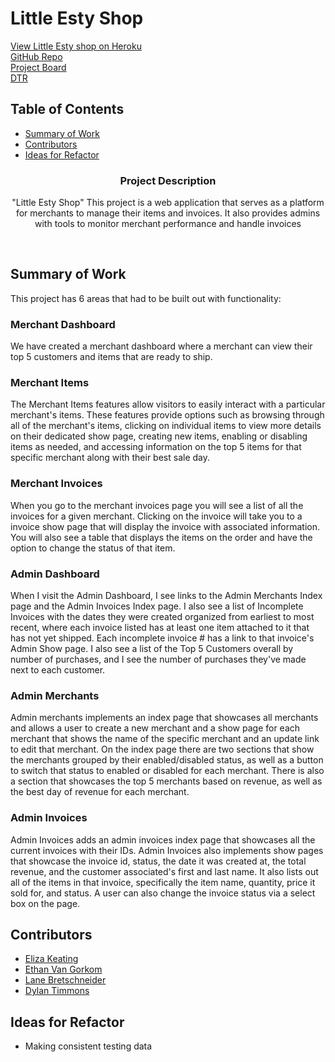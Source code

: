 # Little Esty Shop
[View Little Esty shop on Heroku](https://polar-atoll-29964-8c4589ba3da8.herokuapp.com/)</br>
[GitHub Repo](https://github.com/lanebret85/little-shop-7)</br>
[Project Board](https://github.com/users/lanebret85/projects/1)</br>
[DTR](https://docs.google.com/document/d/1Ao_JTR4ClvqwTv-wlcmCI6yIlaCO7n6NzTYnFgRrt-8/edit)

## Table of Contents
- [Summary of Work](#summary-of-work)
- [Contributors](#contributors)
- [Ideas for Refactor](#ideas-for-refactor)</br>


<h3 align="center">Project Description</h3>

<p align="center">
  "Little Esty Shop" This project is a web application that serves as a platform for merchants to manage their items and invoices. It also provides admins with tools to monitor merchant performance and handle invoices
</p></br>

## Summary of Work
This project has 6 areas that had to be built out with functionality:
### Merchant Dashboard
We have created a merchant dashboard where a merchant can view their top 5 customers and items that are ready to ship.
### Merchant Items
The Merchant Items features allow visitors to easily interact with a particular merchant's items. These features provide options such as browsing through all of the merchant's items, clicking on individual items to view more details on their dedicated show page, creating new items, enabling or disabling items as needed, and accessing information on the top 5 items for that specific merchant along with their best sale day.
### Merchant Invoices 
When you go to the merchant invoices page you will see a list of all the invoices for a given merchant. Clicking on the invoice will take you to a invoice show page that will display the invoice with associated information. You will also see a table that displays the items on the order and have the option to change the status of that item.
### Admin Dashboard
When I visit the Admin Dashboard, I see links to the Admin Merchants Index page and the Admin Invoices Index page. I also see a list of Incomplete Invoices with the dates they were created organized from earliest to most recent, where each invoice listed has at least one item attached to it that has not yet shipped. Each incomplete invoice # has a link to that invoice's Admin Show page. I also see a list of the Top 5 Customers overall by number of purchases, and I see the number of purchases they've made next to each customer.
### Admin Merchants 
Admin merchants implements an index page that showcases all merchants and allows a user to create a new merchant and a show page for each merchant that shows the name of the specific merchant and an update link to edit that merchant. On the index page there are two sections that show the merchants grouped by their enabled/disabled status, as well as a button to switch that status to enabled or disabled for each merchant. There is also a section that showcases the top 5 merchants based on revenue, as well as the best day of revenue for each merchant.
### Admin Invoices 
Admin Invoices adds an admin invoices index page that showcases all the current invoices with their IDs. Admin Invoices also implements show pages that showcase the invoice id, status, the date it was created at, the total revenue, and the customer associated's first and last name. It also lists out all of the items in that invoice, specifically the item name, quantity, price it sold for, and status. A user can also change the invoice status via a select box on the page.



## Contributors
- [Eliza Keating](https://github.com/elizakeating)
- [Ethan Van Gorkom](https://github.com/EVanGorkom)
- [Lane Bretschneider](https://github.com/lanebret85)
- [Dylan Timmons](https://github.com/DylanScotty)


## Ideas for Refactor
- Making consistent testing data

